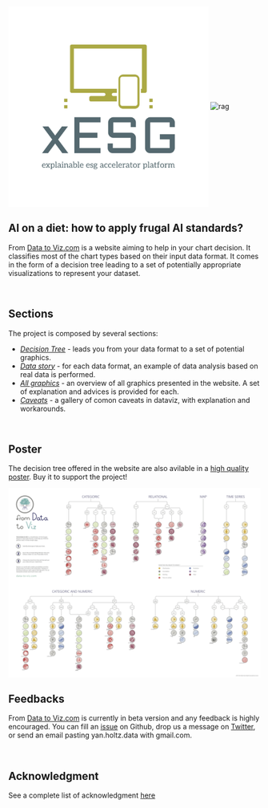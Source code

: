 <img align="center" src="img/logo-color.png" width="400">
<img src="mg/logo-color.png" alt="rag" class="center" style="width:400px;height:400px;">

AI on a diet: how to apply frugal AI standards?
-----
From [Data to Viz.com](https://www.data-to-viz.com) is a website aiming to help in your chart decision. It classifies most of the chart types based on their input data format. It comes in the form of a decision tree leading to a set of potentially appropriate visualizations to represent your dataset.


<br>

Sections
-----
The project is composed by several sections:

- *[Decision Tree]()* - leads you from your data format to a set of potential graphics.
- *[Data story](https://www.data-to-viz.com/#story)* - for each data format, an example of data analysis based on real data is performed.
- *[All graphics](https://www.data-to-viz.com/#portfolio)* - an overview of all graphics presented in the website. A set of explanation and advices is provided for each.
- *[Caveats](https://www.data-to-viz.com/#caveats)* - a gallery of comon caveats in dataviz, with explanation and workarounds.

<br>

Poster
-----
The decision tree offered in the website are also avilable in a [high quality poster](https://www.data-to-viz.com/poster.html). Buy it to support the project!

<img align="center" src="img/poster/poster_screenshot.png" width="800">

<br>


Feedbacks
-----
From [Data to Viz.com](https://www.data-to-viz.com) is currently in beta version and any feedback is highly encouraged. You can fill an [issue](https://github.com/holtzy/data_to_viz/issues) on Github, drop us a message on [Twitter](https://twitter.com/R_Graph_Gallery), or send an email pasting yan.holtz.data with gmail.com.


<br>

Acknowledgment
-----
See a complete list of acknowledgment [here](https://www.data-to-viz.com/about.html#acknowledgmentanchor)





